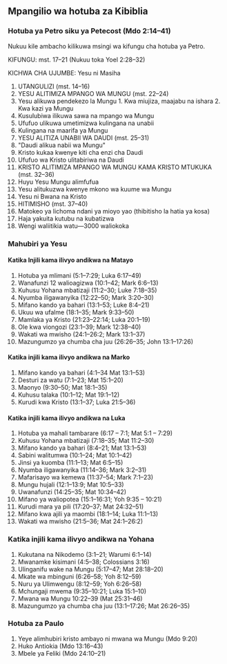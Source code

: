 ## Mpangilio wa hotuba za Kibiblia

### Hotuba ya Petro siku ya Petecost (Mdo 2:14–41)

Nukuu kile ambacho kilikuwa msingi wa kifungu cha hotuba ya Petro.

KIFUNGU: mst. 17–21 (Nukuu toka Yoel 2:28–32)

KICHWA CHA UJUMBE: Yesu ni Masiha

1. UTANGULIZI (mst. 14–16)
2. YESU ALITIMIZA MPANGO WA MUNGU (mst. 22–24)
  1. Yesu alikuwa pendekezo la Mungu
    1. Kwa miujiza, maajabu na ishara
    2. Kwa kazi ya Mungu
  2. Kusulubiwa ilikuwa sawa na mpango wa Mungu
  3. Ufufuo ulikuwa umetimizwa kulingana na unabii
  4. Kulingana na maarifa ya Mungu
3. YESU ALITIZA UNABII WA DAUDI (mst. 25–31)
  1. "Daudi alikua nabii wa Mungu"
  2. Kristo kukaa kwenye kiti cha enzi cha Daudi
  3. Ufufuo wa Kristo ulitabiriwa na Daudi
4. KRISTO ALITIMIZA MPANGO WA MUNGU KAMA KRISTO MTUKUKA (mst. 32–36)
  1. Huyu Yesu Mungu alimfufua
  2. Yesu alitukuzwa kwenye mkono wa kuume wa Mungu
  3. Yesu ni Bwana na Kristo
5. HITIMISHO (mst. 37–40)
  1. Matokeo ya lichoma ndani ya mioyo yao (thibitisho la hatia ya kosa)
  2. Haja yakuita kutubu na kubatizwa
  3. Wengi waliitikia watu—3000 waliokoka

### Mahubiri ya Yesu

#### Katika Injili kama ilivyo andikwa na Matayo

1. Hotuba ya mlimani (5:1–7:29; Luka 6:17–49)
2. Wanafunzi 12 walioagizwa (10:1–42; Mark 6:6–13)
3. Kuhusu Yohana mbatizaji (11:2–30; Luke 7:18–35)
4. Nyumba iligawanyika (12:22–50; Mark 3:20–30)
5. Mifano kando ya bahari (13:1–53; Luke 8:4–21)
6. Ukuu wa ufalme (18:1–35; Mark 9:33–50)
7. Mamlaka ya Kristo (21:23–22:14; Luka 20:1–19)
8. Ole kwa viongozi (23:1–39; Mark 12:38–40)
9. Wakati wa mwisho (24:1–26:2; Mark 13:1–37)
10. Mazungumzo ya chumba cha juu (26:26–35; John 13:1–17:26)

#### Katika injili kama ilivyo andikwa na Marko

1. Mifano kando ya bahari (4:1–34 Mat 13:1–53)
2. Desturi za watu (7:1–23; Mat 15:1–20)
3. Maonyo (9:30–50; Mat 18:1–35)
4. Kuhusu talaka (10:1–12; Mat 19:1–12)
5. Kurudi kwa Kristo (13:1–37; Luka 21:5–36)

#### Katika injili kama ilivyo andikwa na Luka

1. Hotuba ya mahali tambarare (6:17 – 7:1; Mat 5:1 – 7:29)
2. Kuhusu Yohana mbatizaji (7:18–35; Mat 11:2–30)
3. Mifano kando ya bahari (8:4–21; Mat 13:1–53)
4. Sabini walitumwa (10:1–24; Mat 10:1–42)
5. Jinsi ya kuomba (11:1–13; Mat 6:5–15)
6. Nyumba iligawanyika (11:14–36; Mark 3:2–31)
7. Mafarisayo wa kemewa (11:37–54; Mark 7:1–23)
8. Mungu hujali (12:1–13:9; Mat 10:5–33)
9. Uwanafunzi (14:25–35; Mat 10:34–42)
10. Mifano ya waliopotea (15:1–16:31; Yoh 9:35 – 10:21)
11. Kurudi mara ya pili (17:20–37; Mat 24:32–51)
12. Mifano kwa ajili ya maombi (18:1–14; Luka 11:1–13)
13. Wakati wa mwisho (21:5–36; Mat 24:1–26:2)

### Katika injili kama ilivyo andikwa na Yohana

1. Kukutana na Nikodemo (3:1–21; Warumi 6:1–14)
2. Mwanamke kisimani (4:5–38; Colossians 3:16)
3. Ulinganifu wake na Mungu (5:17–47; Mat 28:18–20)
4. Mkate wa mbinguni (6:26–58; Yoh 8:12–59)
5. Nuru ya Ulimwengu (8:12–59; Yoh 6:26–58)
6. Mchungaji mwema (9:35–10:21; Luka 15:1–10)
7. Mwana wa Mungu 10:22–39 (Mat 25:31–46)
8. Mazungumzo ya chumba cha juu (13:1–17:26; Mat 26:26–35)

### Hotuba za Paulo

1. Yeye alimhubiri kristo ambayo ni mwana wa Mungu (Mdo 9:20)
2. Huko Antiokia (Mdo 13:16–43)
3. Mbele ya Feliki (Mdo 24:10–21)

